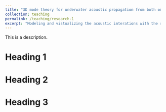 ```yaml
---
title: "3D mode theory for underwater acoustic propagation from both omnidirectional and directional sources"
collection: teaching
permalink: /teaching/research-1
excerpt: "Modeling and vistualizing the acoustic interations with the realistic ocean including intricate topography, 3D sound speed distribution, and ocean dynamics<br/><img src='/images/3DUAP1.png'>"
---
```


This is a description.

Heading 1
======

Heading 2
======

Heading 3
======
